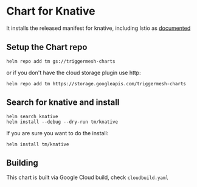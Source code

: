 # Chart for Knative

It installs the released manifest for knative, including Istio as [documented](https://github.com/knative/docs/blob/master/install/Knative-with-any-k8s.md)

## Setup the Chart repo

```
helm repo add tm gs://triggermesh-charts
```

or if you don't have the cloud storage plugin use http:

```
helm repo add tm https://storage.googleapis.com/triggermesh-charts
```

## Search for knative and install

```
helm search knative
helm install --debug --dry-run tm/knative
```

If you are sure you want to do the install:

```
helm install tm/knative
```

## Building

This chart is built via Google Cloud build, check `cloudbuild.yaml`

